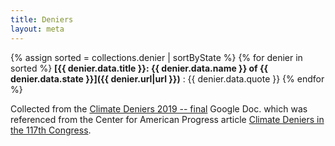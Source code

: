```yaml
---
title: Deniers
layout: meta
---
```


{% assign sorted = collections.denier | sortByState %}
{% for denier in sorted %}
**[{{ denier.data.title }}: {{ denier.data.name }} of {{ denier.data.state }}]({{ denier.url|url }})**
:   {{ denier.data.quote }}
{% endfor %}

Collected from the [Climate Deniers 2019 -- final] Google Doc. which
was referenced from the Center for American Progress article
[Climate Deniers in the 117th Congress].

[Climate Deniers 2019 -- final]: https://docs.google.com/spreadsheets/d/1Ug_hk82Ap69aCqir0ZwVDUocyeBl6GKC6Jn-IqKeg6o/edit#gid=0
[Climate Deniers in the 117th Congress]: https://www.americanprogress.org/issues/green/news/2021/03/30/497685/climate-deniers-117th-congress/
